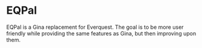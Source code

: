# EQPal

EQPal is a Gina replacement for Everquest. The goal is to be more user friendly while providing the same features as Gina, but then improving upon them.
